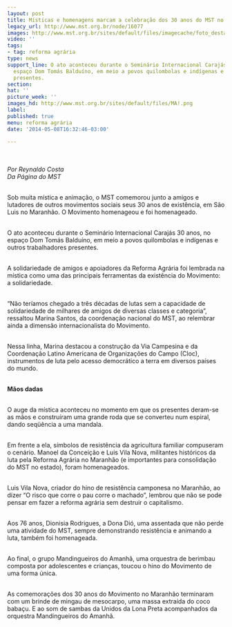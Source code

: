 ```yaml
---
layout: post
title: Místicas e homenagens marcam a celebração dos 30 anos do MST no MA
legacy_url: http://www.mst.org.br/node/16077
images: http://www.mst.org.br/sites/default/files/imagecache/foto_destaque/MA!.png
video: ''
tags:
- tag: reforma agrária
type: news
support_line: O ato aconteceu durante o Seminário Internacional Carajás 30 anos, no
  espaço Dom Tomás Balduíno, em meio a povos quilombolas e indígenas e outros trabalhadores
  presentes.
section: 
hat: ''
picture_week: ''
images_hd: http://www.mst.org.br/sites/default/files/MA!.png
label: 
published: true
menu: reforma agrária
date: '2014-05-08T16:32:46-03:00'

---
```

<p><em><img style="margin: 10px;" src="http://www.mst.org.br/sites/default/files/MA.png" alt=""><br></em></p><p><em>Por Reynaldo Costa<br>Da Página do MST&nbsp;</em></p><p><br>Sob muita mística e animação, o MST comemorou junto a amigos e lutadores de outros movimentos sociais seus 30 anos de existência, em São Luis no Maranhão. O Movimento homenageou e foi homenageado.&nbsp;</p><p><br>O ato aconteceu durante o Seminário Internacional Carajás 30 anos, no espaço Dom Tomás Balduíno, em meio a povos quilombolas e indígenas e outros trabalhadores presentes.&nbsp;</p><p><br>A solidariedade de amigos e apoiadores da Reforma Agrária foi lembrada na mística como uma das principais ferramentas da existência do Movimento: a solidariedade.&nbsp;</p><p><br>“Não teríamos chegado a três décadas de lutas sem a capacidade de solidariedade de milhares de amigos de diversas classes e categoria”, ressaltou Marina Santos, da coordenação nacional do MST, ao relembrar ainda a dimensão internacionalista do Movimento.</p><p><br>Nessa linha, Marina destacou a construção da Via Campesina e da Coordenação Latino Americana de Organizações do Campo (Cloc), instrumentos de luta pelo acesso democrático a terra em diversos países do mundo.</p><p><br><strong>Mãos dadas</strong></p><p><br>O auge da mística aconteceu no momento em que os presentes deram-se as mãos e construíram uma grande roda que se converteu num espiral, dando seqüência a uma mandala.&nbsp;</p><p><br>Em frente a ela, símbolos de resistência da agricultura familiar compuseram o cenário. Manoel da Conceição e Luis Vila Nova, militantes históricos da luta pela Reforma Agrária no Maranhão (e importantes para consolidação do MST no estado), foram homenageados.&nbsp;</p><p><br>Luis Vila Nova, criador do hino de resistência camponesa no Maranhão, ao dizer “O risco que corre o pau corre o machado”, lembrou que não se pode pensar em fazer a reforma agrária sem destruir o capitalismo.&nbsp;</p><p><br>Aos 76 anos, Dionisia Rodrigues, a Dona Dió, uma assentada que não perde uma atividade do MST, sempre demonstrando resistência e animando a luta, também foi homenageada.</p><p><br>Ao final, o grupo Mandingueiros do Amanhã, uma orquestra de berimbau composta por adolescentes e crianças, toucou o hino do Movimento de uma forma única. &nbsp;</p><p><br>As comemorações dos 30 anos do Movimento no Maranhão terminaram com um brinde de mingau de mesocarpo, uma massa extraída do coco babaçu. E ao som de sambas da Unidos da Lona Preta acompanhados da orquestra Mandingueiros do Amanhã.&nbsp;</p>
